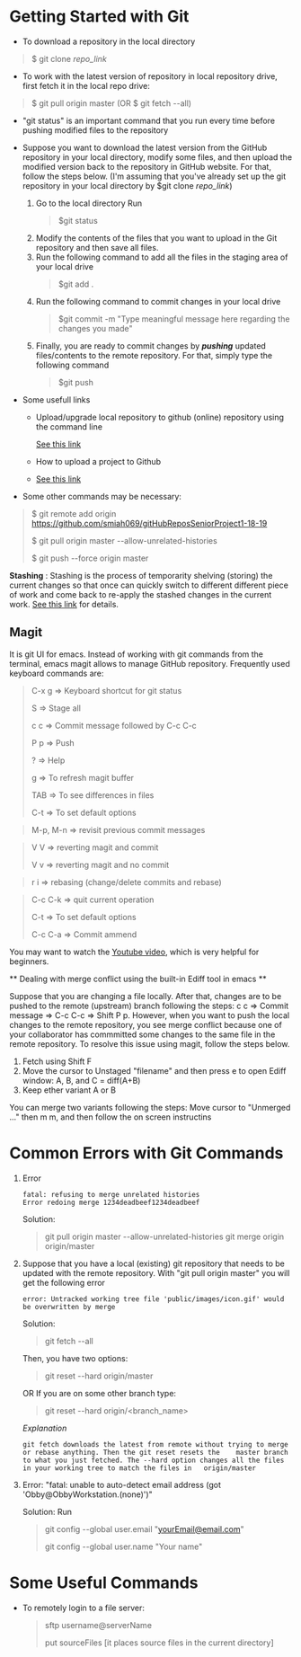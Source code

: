 # Getting Started with Git


* To download a repository in the local directory

>$ git clone *repo_link*


* To work with the  latest version of repository in local repository drive, first fetch it in the local repo drive:


>$ git pull origin master       (OR  $ git fetch --all)

* "git status" is an important command that you run every time before pushing modified files to the repository

* Suppose you want to download the latest version from the GitHub repository in your local directory, modify some files, and then upload the modified version back to the repository in GitHub website. For that, follow the steps below. (I'm assuming that you've already set up the git repository in your local directory by $git clone *repo_link*)

	1. Go to the local directory Run
	   >$git status
	1. Modify the contents of the files that you want to upload in the Git repository and then save all files.
	1. Run the following command to add all the files in the staging area of your local drive 
	   >$git add . 
   1. Run the following command to commit changes in your local drive 
	  >$git commit -m "Type meaningful message here regarding the changes you made" 
  1. Finally, you are ready to commit changes by ***pushing*** updated files/contents to the  remote repository. For that,
	  simply type the following command
	  >$git push 


* Some usefull links 

  * Upload/upgrade local repository to github (online) repository using the command line

    [See this link](https://help.github.com/en/articles/adding-a-file-to-a-repository-using-the-command-line)

  * How to upload a project to Github

  * [See this link](https://stackoverflow.com/questions/12799719/how-to-upload-a-project-to-github)


* Some other commands may be necessary:

>$ git remote add origin https://github.com/smiah069/gitHubReposSeniorProject1-18-19
>
>$  git pull origin master --allow-unrelated-histories
>
>$ git push --force origin master


**Stashing**
: Stashing is the process of temporarity shelving (storing) the current changes so that once can quickly switch to different different piece of work and come back to re-apply the stashed changes in the current work. [See this link](https://www.atlassian.com/git/tutorials/saving-changes/git-stash) for details. 



## Magit

It is git UI for emacs. Instead of working with git commands from the terminal, emacs magit allows to manage GitHub repository. Frequently used keyboard commands are:

> C-x g => Keyboard shortcut for git status
>
> S   => Stage all
>
> c c => Commit message  followed by C-c C-c
>
> P p => Push
>
>?  => Help 
>
> g => To refresh magit buffer
>
> TAB => To see differences in files 
>
> C-t => To set default options 

>M-p, M-n  => revisit previous commit messages

>V V   => reverting magit and commit
>
>V v  => reverting magit and no commit

>r i => rebasing   (change/delete commits and rebase)

>C-c C-k => quit current operation
>
> C-t => To set default options  
>
> C-c C-a => Commit ammend

You may want to watch the [Youtube video](https://www.youtube.com/watch?v=vQO7F2Q9DwA), which is very helpful for beginners.  

** Dealing with merge conflict using the built-in Ediff tool in emacs **

Suppose that you are changing a file locally. After that, changes are to be pushed to the remote (upstream) branch following the steps: c c => Commit message => C-c C-c => Shift P p.  However, when you want to push the local changes to the remote repository, you see merge conflict because one of your collaborator has commmitted some changes to the same file in the remote repository. To resolve this issue using magit, follow the steps below.

1. Fetch using Shift F
1. Move the cursor to Unstaged "filename" and then press e to open Ediff window: A, B, and C = diff(A+B)
1. Keep ether variant A or B


You can merge two variants following the steps: Move cursor to "Unmerged ..." then m m, and then follow the on screen instructins

# Common Errors with Git Commands

1. Error
   ~~~
   fatal: refusing to merge unrelated histories
   Error redoing merge 1234deadbeef1234deadbeef
   ~~~

	Solution: 

	> git pull origin master --allow-unrelated-histories
	> git merge origin origin/master 

1. Suppose that you have a local (existing) git repository that needs to be updated with the remote repository. With "git pull    origin master" you will get the following error

	~~~
	error: Untracked working tree file 'public/images/icon.gif' would be overwritten by merge
	~~~

	Solution: 

	>git fetch --all

	Then, you have two options:

	>git reset --hard origin/master

	OR If you are on some other branch type:

	>git reset --hard origin/<branch_name>

	*Explanation* 
	~~~
	git fetch downloads the latest from remote without trying to merge or rebase anything. Then the git reset resets the    master branch to what you just fetched. The --hard option changes all the files in your working tree to match the files in   origin/master
	~~~

1. Error: "fatal: unable to auto-detect email address (got 'Obby@ObbyWorkstation.(none)')"

	Solution: Run 
	>git config --global user.email "yourEmail@email.com"
	>
	>git config --global user.name "Your name"


# Some Useful Commands

  * To remotely login to a file server:
    >sftp username@serverName
    >
    >put sourceFiles       [it places source files in the current directory]




